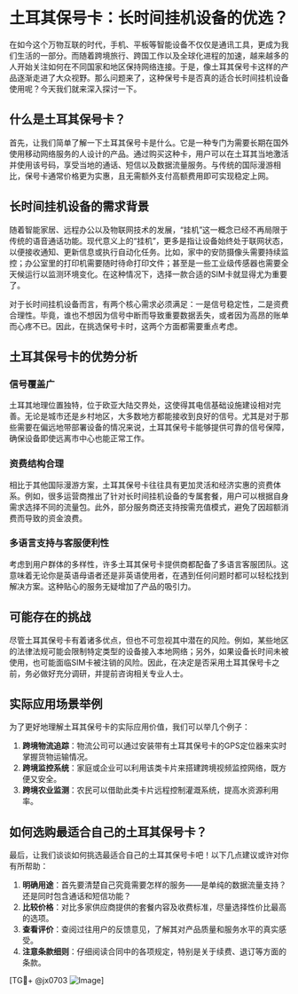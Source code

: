 # 土耳其保号卡：长时间挂机设备的优选？

在如今这个万物互联的时代，手机、平板等智能设备不仅仅是通讯工具，更成为我们生活的一部分。而随着跨境旅行、跨国工作以及全球化进程的加速，越来越多的人开始关注如何在不同国家和地区保持网络连接。于是，像土耳其保号卡这样的产品逐渐走进了大众视野。那么问题来了，这种保号卡是否真的适合长时间挂机设备使用呢？今天我们就来深入探讨一下。

## 什么是土耳其保号卡？

首先，让我们简单了解一下土耳其保号卡是什么。它是一种专门为需要长期在国外使用移动网络服务的人设计的产品。通过购买这种卡，用户可以在土耳其当地激活并使用该号码，享受当地的通话、短信以及数据流量服务。与传统的国际漫游相比，保号卡通常价格更为实惠，且无需额外支付高额费用即可实现稳定上网。

## 长时间挂机设备的需求背景

随着智能家居、远程办公以及物联网技术的发展，“挂机”这一概念已经不再局限于传统的语音通话功能。现代意义上的“挂机”，更多是指让设备始终处于联网状态，以便接收通知、更新信息或执行自动化任务。比如，家中的安防摄像头需要持续监控；办公室里的打印机需要随时待命打印文件；甚至是一些工业级传感器也需要全天候运行以监测环境变化。在这种情况下，选择一款合适的SIM卡就显得尤为重要了。

对于长时间挂机设备而言，有两个核心需求必须满足：一是信号稳定性，二是资费合理性。毕竟，谁也不想因为信号中断而导致重要数据丢失，或者因为高昂的账单而心疼不已。因此，在挑选保号卡时，这两个方面都需要重点考虑。

## 土耳其保号卡的优势分析

### 信号覆盖广

土耳其地理位置独特，位于欧亚大陆交界处，这使得其电信基础设施建设相对完善。无论是城市还是乡村地区，大多数地方都能接收到良好的信号。尤其是对于那些需要在偏远地带部署设备的情况来说，土耳其保号卡能够提供可靠的信号保障，确保设备即使远离市中心也能正常工作。

### 资费结构合理

相比于其他国际漫游方案，土耳其保号卡往往具有更加灵活和经济实惠的资费体系。例如，很多运营商推出了针对长时间挂机设备的专属套餐，用户可以根据自身需求选择不同的流量包。此外，部分服务商还支持按需充值模式，避免了因超额消费而导致的资金浪费。

### 多语言支持与客服便利性

考虑到用户群体的多样性，许多土耳其保号卡提供商都配备了多语言客服团队。这意味着无论你是英语母语者还是非英语使用者，在遇到任何问题时都可以轻松找到解决方案。这种贴心的服务无疑增加了产品的吸引力。

## 可能存在的挑战

尽管土耳其保号卡有着诸多优点，但也不可忽视其中潜在的风险。例如，某些地区的法律法规可能会限制特定类型的设备接入本地网络；另外，如果设备长时间未被使用，也可能面临SIM卡被注销的风险。因此，在决定是否采用土耳其保号卡之前，务必做好充分调研，并提前咨询相关专业人士。

## 实际应用场景举例

为了更好地理解土耳其保号卡的实际应用价值，我们可以举几个例子：

1. **跨境物流追踪**：物流公司可以通过安装带有土耳其保号卡的GPS定位器来实时掌握货物运输情况。
2. **跨境监控系统**：家庭或企业可以利用该类卡片来搭建跨境视频监控网络，既方便又安全。
3. **跨境农业监测**：农民可以借助此类卡片远程控制灌溉系统，提高水资源利用率。

## 如何选购最适合自己的土耳其保号卡？

最后，让我们谈谈如何挑选最适合自己的土耳其保号卡吧！以下几点建议或许对你有所帮助：

1. **明确用途**：首先要清楚自己究竟需要怎样的服务——是单纯的数据流量支持？还是同时包含通话和短信功能？
2. **比较价格**：对比多家供应商提供的套餐内容及收费标准，尽量选择性价比最高的选项。
3. **查看评价**：查阅过往用户的反馈意见，了解其对产品质量和服务水平的真实感受。
4. **注意条款细则**：仔细阅读合同中的各项规定，特别是关于续费、退订等方面的条款。

[TG💪+ @jx0703 ![Image](https://github.com/user-attachments/assets/dbca1d08-cadb-493c-b0ec-ad6f7a83f270)]